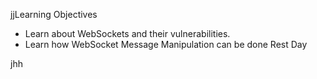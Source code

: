 jjLearning Objectives
- Learn about WebSockets and their vulnerabilities.
- Learn how WebSocket Message Manipulation can be done
Rest
Day

jhh